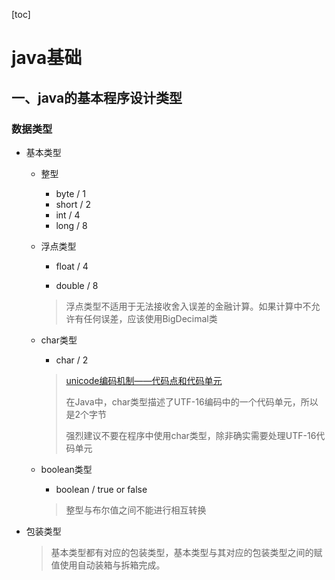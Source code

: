 [toc]

# java基础



## 一、java的基本程序设计类型

### 数据类型

- 基本类型

  - 整型

    - byte / 1
    - short / 2
    - int / 4
    - long / 8

  - 浮点类型

    - float / 4

    - double / 8

    > 浮点类型不适用于无法接收舍入误差的金融计算。如果计算中不允许有任何误差，应该使用BigDecimal类

  - char类型

    - char / 2
    
    > [unicode编码机制——代码点和代码单元](extension/unicode编码机制——代码点和代码单元.md)
    >
    > 在Java中，char类型描述了UTF-16编码中的一个代码单元，所以是2个字节
    >
    > 强烈建议不要在程序中使用char类型，除非确实需要处理UTF-16代码单元

  - boolean类型

    - boolean / true or false
    
    > 整型与布尔值之间不能进行相互转换
 
- 包装类型

  > 基本类型都有对应的包装类型，基本类型与其对应的包装类型之间的赋值使用自动装箱与拆箱完成。
